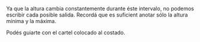 Ya que la altura cambia constantemente durante éste intervalo, no podemos escribir cada posible salida. Recordá que es suficient anotar sólo la altura mínima y la máxima.

Podés guiarte con el cartel colocado al costado. 
